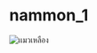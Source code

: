 # nammon_1

![เเมวเหลือง](https://www.google.com/url?sa=i&url=https%3A%2F%2Fwww.wemyssware.co.uk%2Fproducts%2Fyellow-galle-small-cat&psig=AOvVaw0LpJA9-Fkk2EB4rtGSrXFN&ust=1687579736643000&source=images&cd=vfe&ved=0CA4QjRxqFwoTCPCb2cjC2P8CFQAAAAAdAAAAABAQ.jpg)
